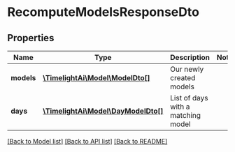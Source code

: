 # RecomputeModelsResponseDto

## Properties
Name | Type | Description | Notes
------------ | ------------- | ------------- | -------------
**models** | [**\TimelightAi\Model\ModelDto[]**](ModelDto.md) | Our newly created models | 
**days** | [**\TimelightAi\Model\DayModelDto[]**](DayModelDto.md) | List of days with a matching model | 

[[Back to Model list]](../README.md#documentation-for-models) [[Back to API list]](../README.md#documentation-for-api-endpoints) [[Back to README]](../README.md)


